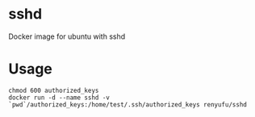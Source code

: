 # sshd
Docker image for ubuntu with sshd

# Usage

```
chmod 600 authorized_keys
docker run -d --name sshd -v `pwd`/authorized_keys:/home/test/.ssh/authorized_keys renyufu/sshd
```

